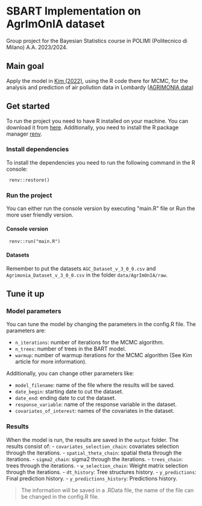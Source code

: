# SBART Implementation on AgrImOnIA dataset

Group project for the Bayesian Statistics course in POLIMI (Politecnico di Milano) A.A. 2023/2024.

## Main goal

Apply the model in [Kim (2022)](https://doi.org/10.1080/00949655.2022.2102633), using the R code there for MCMC, for the analysis and prediction of air pollution data in Lombardy ([AGRIMONIA data](https://github.com/AgrImOnIA-project/AgrImOnIA_Data))

## Get started

To run the project you need to have R installed on your machine. You can download it from [here](https://www.r-project.org/). Additionally, you need to install the R package manager [renv](https://rstudio.github.io/renv/articles/renv.html).

### Install dependencies

To install the dependencies you need to run the following command in the R console:

```
 renv::restore()
```

### Run the project

You can either run the console version by executing "main.R" file or Run the more user friendly version.

#### Console version

```
 renv::run("main.R") 
```

#### Datasets

Remember to put the datasets `AGC_Dataset_v_3_0_0.csv` and `Agrimonia_Dataset_v_3_0_0.csv` in the folder `data/AgrImOnIA/raw`.

## Tune it up

### Model parameters

You can tune the model by changing the parameters in the config.R file. The parameters are:

- `n_iterations`: number of iterations for the MCMC algorithm.
- `n_trees`: number of trees in the BART model.
- `warmup`: number of warmup iterations for the MCMC algorithm (See Kim article for more information).

Additionally, you can change other parameters like:
- `model_filename`: name of the file where the results will be saved.
- `date_begin`: starting date to cut the dataset.
- `date_end`: ending date to cut the dataset.
- `response_variable`: name of the response variable in the dataset.
- `covariates_of_interest`: names of the covariates in the dataset.

### Results

When the model is run, the results are saved in the `output` folder. The results consist of:
    - `covariates_selection_chain`: covariates selection through the iterations.
    - `spatial_theta_chain`: spatial theta through the iterations.
    - `sigma2_chain`: sigma2 through the iterations.
    - `trees_chain`: trees through the iterations.
    - `w_selection_chain`: Weight matrix selection through the iterations.
    - `dt_history`: Tree structures history.
    - `y_predictions`: Final prediction history.
    - `y_predictions_history`: Predictions history.

> The information will be saved in a .RData file, the name of the file can be changed in the config.R file.




